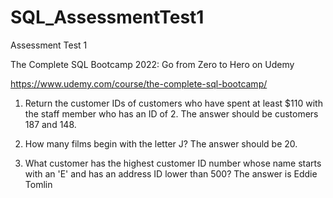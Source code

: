 # SQL_AssessmentTest1
Assessment Test 1

The Complete SQL Bootcamp 2022: Go from Zero to Hero on Udemy

https://www.udemy.com/course/the-complete-sql-bootcamp/

1. Return the customer IDs of customers who have spent at least $110 with the staff member who has an ID of 2.
  The answer should be customers 187 and 148.

2. How many films begin with the letter J?
  The answer should be 20.

3. What customer has the highest customer ID number whose name starts with an 'E' and has an address ID lower than 500?
  The answer is Eddie Tomlin
